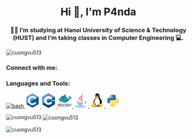 <h1 align="center">Hi 👋, I'm P4nda</h1>
<h3 align="center">🧑‍🎓 I’m studying at Hanoi University of Science & Technology (HUST) and I’m taking classes in Computer Engineering 💻.</h3>

<p align="left"> <img src="https://komarev.com/ghpvc/?username=cuongvu513&label=Profile%20views&color=0e75b6&style=flat" alt="cuongvu513" /> </p>

<h3 align="left">Connect with me:</h3>


<h3 align="left">Languages and Tools:</h3>
<p align="left"> <a href="https://www.gnu.org/software/bash/" target="_blank" rel="noreferrer"> <img src="https://www.vectorlogo.zone/logos/gnu_bash/gnu_bash-icon.svg" alt="bash" width="40" height="40"/> </a> <a href="https://www.cprogramming.com/" target="_blank" rel="noreferrer"> <img src="https://raw.githubusercontent.com/devicons/devicon/master/icons/c/c-original.svg" alt="c" width="40" height="40"/> </a> <a href="https://www.w3schools.com/cpp/" target="_blank" rel="noreferrer"> <img src="https://raw.githubusercontent.com/devicons/devicon/master/icons/cplusplus/cplusplus-original.svg" alt="cplusplus" width="40" height="40"/> </a> <a href="https://www.docker.com/" target="_blank" rel="noreferrer"> <img src="https://raw.githubusercontent.com/devicons/devicon/master/icons/docker/docker-original-wordmark.svg" alt="docker" width="40" height="40"/> </a> <a href="https://www.java.com" target="_blank" rel="noreferrer"> <img src="https://raw.githubusercontent.com/devicons/devicon/master/icons/java/java-original.svg" alt="java" width="40" height="40"/> </a> <a href="https://www.linux.org/" target="_blank" rel="noreferrer"> <img src="https://raw.githubusercontent.com/devicons/devicon/master/icons/linux/linux-original.svg" alt="linux" width="40" height="40"/> </a> <a href="https://www.python.org" target="_blank" rel="noreferrer"> <img src="https://raw.githubusercontent.com/devicons/devicon/master/icons/python/python-original.svg" alt="python" width="40" height="40"/> </a> </p>

<p><img align="left" src="https://github-readme-stats.vercel.app/api/top-langs?username=cuongvu513&show_icons=true&locale=en&layout=compact" alt="cuongvu513" /></p>

<p>&nbsp;<img align="center" src="https://github-readme-stats.vercel.app/api?username=cuongvu513&show_icons=true&locale=en" alt="cuongvu513" /></p>

<p><img align="center" src="https://github-readme-streak-stats.herokuapp.com/?user=cuongvu513&" alt="cuongvu513" /></p>
